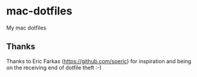# mac-dotfiles

My mac dotfiles

## Thanks

Thanks to Eric Farkas (https://github.com/speric) for inspiration and being on the receiving end of dotfile theft :-)
